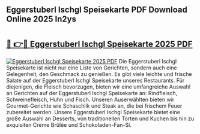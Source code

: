 ## Eggerstuberl Ischgl Speisekarte PDF Download Online 2025 ln2ys

# <h2><a href="http://gcbddhy.nevu.top/?p=Eggerstuberl+Ischgl+Speisekarte">🔗 👉🔴 Eggerstuberl Ischgl Speisekarte 2025 PDF</a></h2>

[![Eggerstuberl Ischgl Speisekarte 2025 PDF](https://i.imgur.com/dBaPXMq.png)](http://gcbddhy.nevu.top/?p=Eggerstuberl+Ischgl+Speisekarte)
Die Eggerstuberl Ischgl Speisekarte ist nicht nur eine Liste von Gerichten, sondern auch eine Gelegenheit, den Geschmack zu genießen. Es gibt viele leichte und frische Salate auf der Eggerstuberl Ischgl Speisekarte unseres Restaurants. Für diejenigen, die Fleisch bevorzugen, bieten wir eine umfangreiche Auswahl an Gerichten auf der Eggerstuberl Ischgl Speisekarte an: Rindfleisch, Schweinefleisch, Huhn und Fisch. Unseren Auserwählten bieten wir Gourmet-Gerichte wie Schaschlik und Steak an, die bei frischem Feuer zubereitet werden. Unsere Eggerstuberl Ischgl Speisekarte bietet eine große Auswahl an Desserts, von traditionellen Torten und Kuchen bis hin zu exquisiten Crème Brûlée und Schokoladen-Fan-Si.
